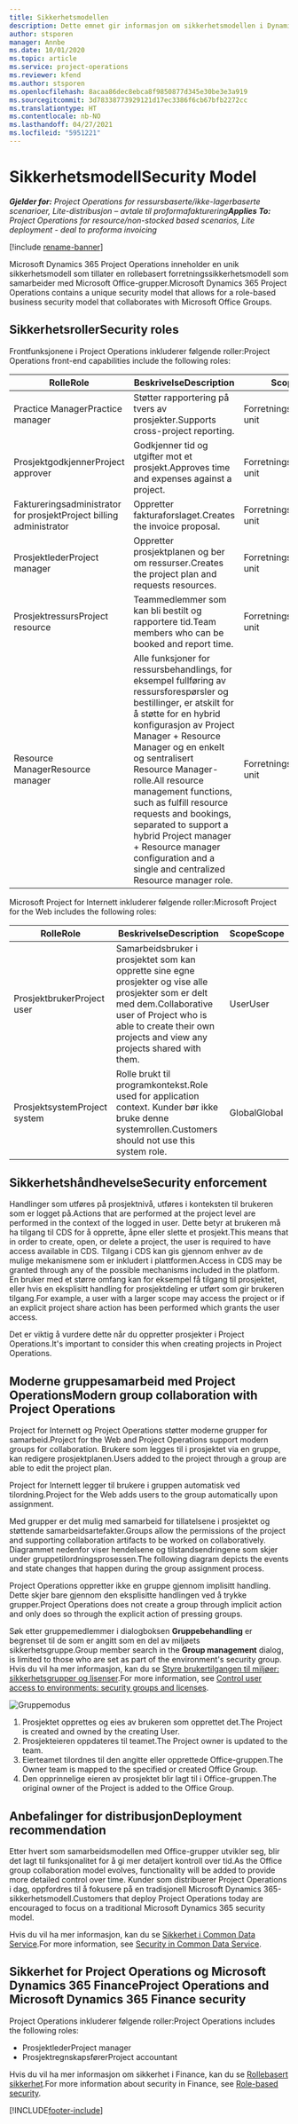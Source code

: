 ```yaml
---
title: Sikkerhetsmodellen
description: Dette emnet gir informasjon om sikkerhetsmodellen i Dynamics 365 Project Operations.
author: stsporen
manager: Annbe
ms.date: 10/01/2020
ms.topic: article
ms.service: project-operations
ms.reviewer: kfend
ms.author: stsporen
ms.openlocfilehash: 8acaa86dec8ebca8f9850877d345e30be3e3a919
ms.sourcegitcommit: 3d78338773929121d17ec3386f6cb67bfb2272cc
ms.translationtype: HT
ms.contentlocale: nb-NO
ms.lasthandoff: 04/27/2021
ms.locfileid: "5951221"
---
```

# <a name="security-model"></a><span data-ttu-id="ec3e3-103">Sikkerhetsmodell</span><span class="sxs-lookup"><span data-stu-id="ec3e3-103">Security Model</span></span>

<span data-ttu-id="ec3e3-104">_**Gjelder for:** Project Operations for ressursbaserte/ikke-lagerbaserte scenarioer, Lite-distribusjon – avtale til proformafakturering_</span><span class="sxs-lookup"><span data-stu-id="ec3e3-104">_**Applies To:** Project Operations for resource/non-stocked based scenarios, Lite deployment - deal to proforma invoicing_</span></span>

[!include [rename-banner](~/includes/cc-data-platform-banner.md)]

<span data-ttu-id="ec3e3-105">Microsoft Dynamics 365 Project Operations inneholder en unik sikkerhetsmodell som tillater en rollebasert forretningssikkerhetsmodell som samarbeider med Microsoft Office-grupper.</span><span class="sxs-lookup"><span data-stu-id="ec3e3-105">Microsoft Dynamics 365 Project Operations contains a unique security model that allows for a role-based business security model that collaborates with Microsoft Office Groups.</span></span> 


## <a name="security-roles"></a><span data-ttu-id="ec3e3-106">Sikkerhetsroller</span><span class="sxs-lookup"><span data-stu-id="ec3e3-106">Security roles</span></span>
<span data-ttu-id="ec3e3-107">Frontfunksjonene i Project Operations inkluderer følgende roller:</span><span class="sxs-lookup"><span data-stu-id="ec3e3-107">Project Operations front-end capabilities include the following roles:</span></span>

| <span data-ttu-id="ec3e3-108">Rolle</span><span class="sxs-lookup"><span data-stu-id="ec3e3-108">Role</span></span>                          | <span data-ttu-id="ec3e3-109">Beskrivelse</span><span class="sxs-lookup"><span data-stu-id="ec3e3-109">Description</span></span>                                                                                                                                                                 | <span data-ttu-id="ec3e3-110">Scope</span><span class="sxs-lookup"><span data-stu-id="ec3e3-110">Scope</span></span> |
|-------------------------------|-----------------------------------------------------------------------------------------------------------------------------------------------------------------------------|------|
| <span data-ttu-id="ec3e3-111">Practice Manager</span><span class="sxs-lookup"><span data-stu-id="ec3e3-111">Practice manager</span></span>              | <span data-ttu-id="ec3e3-112">Støtter rapportering på tvers av prosjekter.</span><span class="sxs-lookup"><span data-stu-id="ec3e3-112">Supports cross-project reporting.</span></span>                                                                                                            | <span data-ttu-id="ec3e3-113">Forretningsenhet</span><span class="sxs-lookup"><span data-stu-id="ec3e3-113">Business unit</span></span>              |
| <span data-ttu-id="ec3e3-114">Prosjektgodkjenner</span><span class="sxs-lookup"><span data-stu-id="ec3e3-114">Project approver</span></span>              | <span data-ttu-id="ec3e3-115">Godkjenner tid og utgifter mot et prosjekt.</span><span class="sxs-lookup"><span data-stu-id="ec3e3-115">Approves time and expenses against a project.</span></span>                                                                                                                              | <span data-ttu-id="ec3e3-116">Forretningsenhet</span><span class="sxs-lookup"><span data-stu-id="ec3e3-116">Business unit</span></span> |
| <span data-ttu-id="ec3e3-117">Faktureringsadministrator for prosjekt</span><span class="sxs-lookup"><span data-stu-id="ec3e3-117">Project billing administrator</span></span> | <span data-ttu-id="ec3e3-118">Oppretter fakturaforslaget.</span><span class="sxs-lookup"><span data-stu-id="ec3e3-118">Creates the invoice proposal.</span></span>                                                                                                                                                 | <span data-ttu-id="ec3e3-119">Forretningsenhet</span><span class="sxs-lookup"><span data-stu-id="ec3e3-119">Business unit</span></span> |
| <span data-ttu-id="ec3e3-120">Prosjektleder</span><span class="sxs-lookup"><span data-stu-id="ec3e3-120">Project manager</span></span>               | <span data-ttu-id="ec3e3-121">Oppretter prosjektplanen og ber om ressurser.</span><span class="sxs-lookup"><span data-stu-id="ec3e3-121">Creates the project plan and requests resources.</span></span>                                                                                                                              | <span data-ttu-id="ec3e3-122">Forretningsenhet</span><span class="sxs-lookup"><span data-stu-id="ec3e3-122">Business unit</span></span> |
| <span data-ttu-id="ec3e3-123">Prosjektressurs</span><span class="sxs-lookup"><span data-stu-id="ec3e3-123">Project resource</span></span>              | <span data-ttu-id="ec3e3-124">Teammedlemmer som kan bli bestilt og rapportere tid.</span><span class="sxs-lookup"><span data-stu-id="ec3e3-124">Team members who can be booked and report time.</span></span>                                                                                                          | <span data-ttu-id="ec3e3-125">Forretningsenhet</span><span class="sxs-lookup"><span data-stu-id="ec3e3-125">Business unit</span></span>|
| <span data-ttu-id="ec3e3-126">Resource Manager</span><span class="sxs-lookup"><span data-stu-id="ec3e3-126">Resource manager</span></span>              | <span data-ttu-id="ec3e3-127">Alle funksjoner for ressursbehandlings, for eksempel fullføring av ressursforespørsler og bestillinger, er atskilt for å støtte for en hybrid konfigurasjon av Project Manager + Resource Manager og en enkelt og sentralisert Resource Manager-rolle.</span><span class="sxs-lookup"><span data-stu-id="ec3e3-127">All resource management functions, such as fulfill resource requests and bookings, separated to support a hybrid Project manager + Resource manager configuration and a single and centralized Resource manager role.</span></span> | <span data-ttu-id="ec3e3-128">Forretningsenhet</span><span class="sxs-lookup"><span data-stu-id="ec3e3-128">Business unit</span></span> |


<span data-ttu-id="ec3e3-129">Microsoft Project for Internett inkluderer følgende roller:</span><span class="sxs-lookup"><span data-stu-id="ec3e3-129">Microsoft Project for the Web includes the following roles:</span></span>

| <span data-ttu-id="ec3e3-130">Rolle</span><span class="sxs-lookup"><span data-stu-id="ec3e3-130">Role</span></span>           | <span data-ttu-id="ec3e3-131">Beskrivelse</span><span class="sxs-lookup"><span data-stu-id="ec3e3-131">Description</span></span>                                                                                                        | <span data-ttu-id="ec3e3-132">Scope</span><span class="sxs-lookup"><span data-stu-id="ec3e3-132">Scope</span></span>  |
|----------------|--------------------------------------------------------------------------------------------------------------------|--------|
| <span data-ttu-id="ec3e3-133">Prosjektbruker</span><span class="sxs-lookup"><span data-stu-id="ec3e3-133">Project user</span></span>   | <span data-ttu-id="ec3e3-134">Samarbeidsbruker i prosjektet som kan opprette sine egne prosjekter og vise alle prosjekter som er delt med dem.</span><span class="sxs-lookup"><span data-stu-id="ec3e3-134">Collaborative user of Project   who is able to create their own projects and view any projects shared with   them.</span></span> | <span data-ttu-id="ec3e3-135">User</span><span class="sxs-lookup"><span data-stu-id="ec3e3-135">User</span></span>   |
| <span data-ttu-id="ec3e3-136">Prosjektsystem</span><span class="sxs-lookup"><span data-stu-id="ec3e3-136">Project system</span></span> | <span data-ttu-id="ec3e3-137">Rolle brukt til programkontekst.</span><span class="sxs-lookup"><span data-stu-id="ec3e3-137">Role used for application   context.</span></span> <span data-ttu-id="ec3e3-138">Kunder bør ikke bruke denne systemrollen.</span><span class="sxs-lookup"><span data-stu-id="ec3e3-138">Customers should not use this system role.</span></span>                                    | <span data-ttu-id="ec3e3-139">Global</span><span class="sxs-lookup"><span data-stu-id="ec3e3-139">Global</span></span> |

## <a name="security-enforcement"></a><span data-ttu-id="ec3e3-140">Sikkerhetshåndhevelse</span><span class="sxs-lookup"><span data-stu-id="ec3e3-140">Security enforcement</span></span>
<span data-ttu-id="ec3e3-141">Handlinger som utføres på prosjektnivå, utføres i konteksten til brukeren som er logget på.</span><span class="sxs-lookup"><span data-stu-id="ec3e3-141">Actions that are performed at the project level are performed in the context of the logged in user.</span></span> <span data-ttu-id="ec3e3-142">Dette betyr at brukeren må ha tilgang til CDS for å opprette, åpne eller slette et prosjekt.</span><span class="sxs-lookup"><span data-stu-id="ec3e3-142">This means that in order to create, open, or delete a project, the user is required to have access available in CDS.</span></span> <span data-ttu-id="ec3e3-143">Tilgang i CDS kan gis gjennom enhver av de mulige mekanismene som er inkludert i plattformen.</span><span class="sxs-lookup"><span data-stu-id="ec3e3-143">Access in CDS may be granted through any of the possible mechanisms included in the platform.</span></span> <span data-ttu-id="ec3e3-144">En bruker med et større omfang kan for eksempel få tilgang til prosjektet, eller hvis en eksplisitt handling for prosjektdeling er utført som gir brukeren tilgang.</span><span class="sxs-lookup"><span data-stu-id="ec3e3-144">For example, a user with a larger scope may access the project or if an explicit project share action has been performed which grants the user access.</span></span>

<span data-ttu-id="ec3e3-145">Det er viktig å vurdere dette når du oppretter prosjekter i Project Operations.</span><span class="sxs-lookup"><span data-stu-id="ec3e3-145">It's important to consider this when creating projects in Project Operations.</span></span>

## <a name="modern-group-collaboration-with-project-operations"></a><span data-ttu-id="ec3e3-146">Moderne gruppesamarbeid med Project Operations</span><span class="sxs-lookup"><span data-stu-id="ec3e3-146">Modern group collaboration with Project Operations</span></span>
<span data-ttu-id="ec3e3-147">Project for Internett og Project Operations støtter moderne grupper for samarbeid.</span><span class="sxs-lookup"><span data-stu-id="ec3e3-147">Project for the Web and Project Operations support modern groups for collaboration.</span></span> <span data-ttu-id="ec3e3-148">Brukere som legges til i prosjektet via en gruppe, kan redigere prosjektplanen.</span><span class="sxs-lookup"><span data-stu-id="ec3e3-148">Users added to the project through a group are able to edit the project plan.</span></span>

<span data-ttu-id="ec3e3-149">Project for Internett legger til brukere i gruppen automatisk ved tilordning.</span><span class="sxs-lookup"><span data-stu-id="ec3e3-149">Project for the Web adds users to the group automatically upon assignment.</span></span>

<span data-ttu-id="ec3e3-150">Med grupper er det mulig med samarbeid for tillatelsene i prosjektet og støttende samarbeidsartefakter.</span><span class="sxs-lookup"><span data-stu-id="ec3e3-150">Groups allow the permissions of the project and supporting collaboration artifacts to be worked on collaboratively.</span></span> <span data-ttu-id="ec3e3-151">Diagrammet nedenfor viser hendelsene og tilstandsendringene som skjer under gruppetilordningsprosessen.</span><span class="sxs-lookup"><span data-stu-id="ec3e3-151">The following diagram depicts the events and state changes that happen during the group assignment process.</span></span>

<span data-ttu-id="ec3e3-152">Project Operations oppretter ikke en gruppe gjennom implisitt handling. Dette skjer bare gjennom den eksplisitte handlingen ved å trykke grupper.</span><span class="sxs-lookup"><span data-stu-id="ec3e3-152">Project Operations does not create a group through implicit action and only does so through the explicit action of pressing groups.</span></span>

<span data-ttu-id="ec3e3-153">Søk etter gruppemedlemmer i dialogboksen **Gruppebehandling** er begrenset til de som er angitt som en del av miljøets sikkerhetsgruppe.</span><span class="sxs-lookup"><span data-stu-id="ec3e3-153">Group member search in the **Group management** dialog, is limited to those who are set as part of the environment's security group.</span></span> <span data-ttu-id="ec3e3-154">Hvis du vil ha mer informasjon, kan du se [Styre brukertilgangen til miljøer: sikkerhetsgrupper og lisenser](/power-platform/admin/control-user-access).</span><span class="sxs-lookup"><span data-stu-id="ec3e3-154">For more information, see [Control user access to environments: security groups and licenses](/power-platform/admin/control-user-access).</span></span>

![Gruppemodus](./media/groupsmode.png)

1. <span data-ttu-id="ec3e3-156">Prosjektet opprettes og eies av brukeren som opprettet det.</span><span class="sxs-lookup"><span data-stu-id="ec3e3-156">The Project is created and owned by the creating User.</span></span>
2. <span data-ttu-id="ec3e3-157">Prosjekteieren oppdateres til teamet.</span><span class="sxs-lookup"><span data-stu-id="ec3e3-157">The Project owner is updated to the team.</span></span>
3. <span data-ttu-id="ec3e3-158">Eierteamet tilordnes til den angitte eller opprettede Office-gruppen.</span><span class="sxs-lookup"><span data-stu-id="ec3e3-158">The Owner team is mapped to the specified or created Office Group.</span></span>
4. <span data-ttu-id="ec3e3-159">Den opprinnelige eieren av prosjektet blir lagt til i Office-gruppen.</span><span class="sxs-lookup"><span data-stu-id="ec3e3-159">The original owner of the Project is added to the Office Group.</span></span>

## <a name="deployment-recommendation"></a><span data-ttu-id="ec3e3-160">Anbefalinger for distribusjon</span><span class="sxs-lookup"><span data-stu-id="ec3e3-160">Deployment recommendation</span></span>
<span data-ttu-id="ec3e3-161">Etter hvert som samarbeidsmodellen med Office-grupper utvikler seg, blir det lagt til funksjonalitet for å gi mer detaljert kontroll over tid.</span><span class="sxs-lookup"><span data-stu-id="ec3e3-161">As the Office group collaboration model evolves, functionality will be added to provide more detailed control over time.</span></span> <span data-ttu-id="ec3e3-162">Kunder som distribuerer Project Operations i dag, oppfordres til å fokusere på en tradisjonell Microsoft Dynamics 365-sikkerhetsmodell.</span><span class="sxs-lookup"><span data-stu-id="ec3e3-162">Customers that deploy Project Operations today are encouraged to focus on a traditional Microsoft Dynamics 365 security model.</span></span>

<span data-ttu-id="ec3e3-163">Hvis du vil ha mer informasjon, kan du se [Sikkerhet i Common Data Service](/power-platform/admin/wp-security).</span><span class="sxs-lookup"><span data-stu-id="ec3e3-163">For more information, see [Security in Common Data Service](/power-platform/admin/wp-security).</span></span>

## <a name="project-operations-and-microsoft-dynamics-365-finance-security"></a><span data-ttu-id="ec3e3-164">Sikkerhet for Project Operations og Microsoft Dynamics 365 Finance</span><span class="sxs-lookup"><span data-stu-id="ec3e3-164">Project Operations and Microsoft Dynamics 365 Finance security</span></span>
<span data-ttu-id="ec3e3-165">Project Operations inkluderer følgende roller:</span><span class="sxs-lookup"><span data-stu-id="ec3e3-165">Project Operations includes the following roles:</span></span>

- <span data-ttu-id="ec3e3-166">Prosjektleder</span><span class="sxs-lookup"><span data-stu-id="ec3e3-166">Project manager</span></span>
- <span data-ttu-id="ec3e3-167">Prosjektregnskapsfører</span><span class="sxs-lookup"><span data-stu-id="ec3e3-167">Project accountant</span></span>

<span data-ttu-id="ec3e3-168">Hvis du vil ha mer informasjon om sikkerhet i Finance, kan du se [Rollebasert sikkerhet](/dynamics365/fin-ops-core/dev-itpro/sysadmin/role-based-security).</span><span class="sxs-lookup"><span data-stu-id="ec3e3-168">For more information about security in Finance, see [Role-based security](/dynamics365/fin-ops-core/dev-itpro/sysadmin/role-based-security).</span></span>




[!INCLUDE[footer-include](../includes/footer-banner.md)]